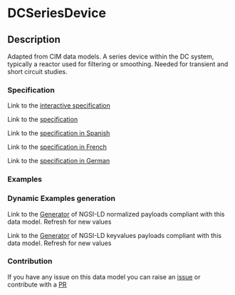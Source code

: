 # DCSeriesDevice

## Description 

Adapted from CIM data models. A series device within the DC system, typically a reactor used for filtering or smoothing.  Needed for transient and short circuit studies.
### Specification

Link to the [interactive specification](https://swagger.lab.fiware.org/?url=https://smart-data-models.github.io/dataModel.EnergyCIM/DCSeriesDevice/swagger.yaml)

Link to the [specification](https://smart-data-models.github.io/dataModel.EnergyCIM/DCSeriesDevice/doc/spec.md)

Link to the [specification in Spanish](https://smart-data-models.github.io/dataModel.EnergyCIM/DCSeriesDevice/doc/spec_ES.md)

Link to the [specification in French](https://smart-data-models.github.io/dataModel.EnergyCIM/DCSeriesDevice/doc/spec_FR.md)

Link to the [specification in German](https://smart-data-models.github.io/dataModel.EnergyCIM/DCSeriesDevice/doc/spec_DE.md)
### Examples
### Dynamic Examples generation

Link to the [Generator](https://smartdatamodels.org/extra/ngsi-ld_generator_v0.92.php?schemaUrl=https://raw.githubusercontent.com/smart-data-models/dataModel.EnergyCIM/master/DCSeriesDevice/schema.json&email=info@smartdatamodels.org) of NGSI-LD normalized payloads compliant with this data model. Refresh for new values

Link to the [Generator](https://smartdatamodels.org/extra/ngsi-ld_generator_keyvalues_v0.92.php?schemaUrl=https://raw.githubusercontent.com/smart-data-models/dataModel.EnergyCIM/master/DCSeriesDevice/schema.json&email=info@smartdatamodels.org) of NGSI-LD keyvalues payloads compliant with this data model. Refresh for new values
### Contribution

 If you have any issue on this data model you can raise an [issue](https://github.com/smart-data-models/dataModel.EnergyCIM/issues)  or contribute with a [PR](https://github.com/smart-data-models/dataModel.EnergyCIM/pulls)